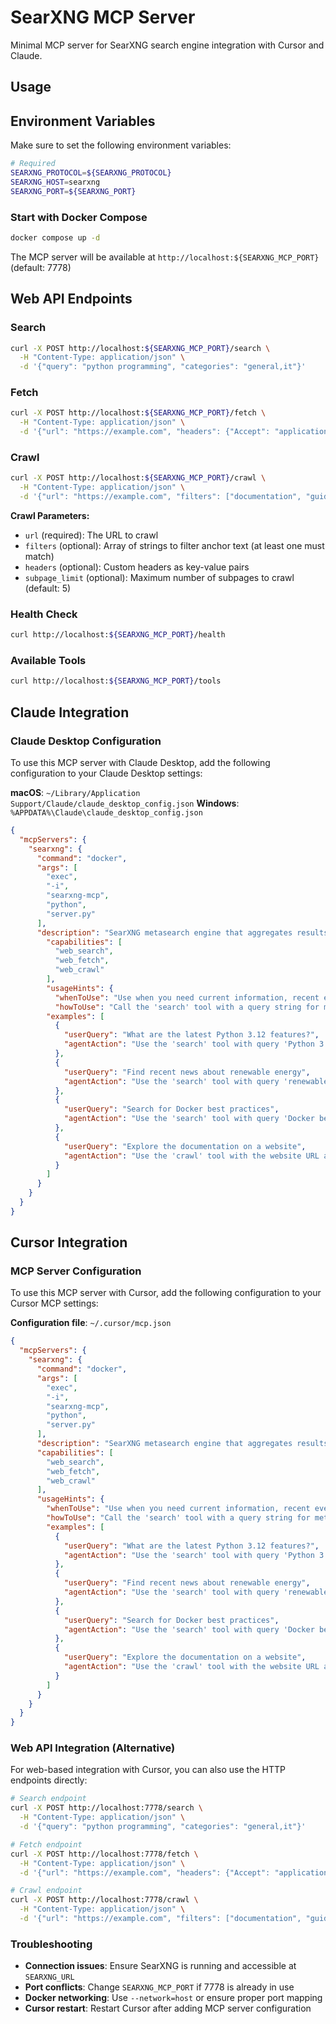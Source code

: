 # SearXNG MCP Server

Minimal MCP server for SearXNG search engine integration with Cursor and Claude.

## Usage

## Environment Variables

Make sure to set the following environment variables:

```bash
# Required
SEARXNG_PROTOCOL=${SEARXNG_PROTOCOL}
SEARXNG_HOST=searxng
SEARXNG_PORT=${SEARXNG_PORT}
```

### Start with Docker Compose
```bash
docker compose up -d
```

The MCP server will be available at `http://localhost:${SEARXNG_MCP_PORT}` (default: 7778)

## Web API Endpoints

### Search
```bash
curl -X POST http://localhost:${SEARXNG_MCP_PORT}/search \
  -H "Content-Type: application/json" \
  -d '{"query": "python programming", "categories": "general,it"}'
```

### Fetch
```bash
curl -X POST http://localhost:${SEARXNG_MCP_PORT}/fetch \
  -H "Content-Type: application/json" \
  -d '{"url": "https://example.com", "headers": {"Accept": "application/json"}}'
```

### Crawl
```bash
curl -X POST http://localhost:${SEARXNG_MCP_PORT}/crawl \
  -H "Content-Type: application/json" \
  -d '{"url": "https://example.com", "filters": ["documentation", "guide"], "headers": {"Accept": "text/html"}, "subpage_limit": 5}'
```

**Crawl Parameters:**
- `url` (required): The URL to crawl
- `filters` (optional): Array of strings to filter anchor text (at least one must match)
- `headers` (optional): Custom headers as key-value pairs
- `subpage_limit` (optional): Maximum number of subpages to crawl (default: 5)

### Health Check
```bash
curl http://localhost:${SEARXNG_MCP_PORT}/health
```

### Available Tools
```bash
curl http://localhost:${SEARXNG_MCP_PORT}/tools
```

## Claude Integration

### Claude Desktop Configuration

To use this MCP server with Claude Desktop, add the following configuration to your Claude Desktop settings:

**macOS**: `~/Library/Application Support/Claude/claude_desktop_config.json`
**Windows**: `%APPDATA%\Claude\claude_desktop_config.json`

```json
{
  "mcpServers": {
    "searxng": {
      "command": "docker",
      "args": [
        "exec",
        "-i",
        "searxng-mcp",
        "python",
        "server.py"
      ],
      "description": "SearXNG metasearch engine that aggregates results from various search services",
        "capabilities": [
          "web_search",
          "web_fetch",
          "web_crawl"
        ],
        "usageHints": {
          "whenToUse": "Use when you need current information, recent events, web search results, or to fetch content from specific URLs that aren't in your training data",
          "howToUse": "Call the 'search' tool with a query string for metasearch, the 'fetch' tool with a URL to retrieve specific content, or the 'crawl' tool to explore a website and its related pages. Optionally specify categories (general,it,news,science,images) and language (default: en) for search, custom headers for fetch, or filters for crawl",
        "examples": [
          {
            "userQuery": "What are the latest Python 3.12 features?",
            "agentAction": "Use the 'search' tool with query 'Python 3.12 new features' and categories 'it'"
          },
          {
            "userQuery": "Find recent news about renewable energy",
            "agentAction": "Use the 'search' tool with query 'renewable energy news' and categories 'news'"
          },
          {
            "userQuery": "Search for Docker best practices",
            "agentAction": "Use the 'search' tool with query 'Docker best practices' and categories 'it'"
          },
          {
            "userQuery": "Explore the documentation on a website",
            "agentAction": "Use the 'crawl' tool with the website URL and filters like ['documentation', 'guide', 'tutorial']"
          }
        ]
      }
    }
  }
}
```

## Cursor Integration

### MCP Server Configuration

To use this MCP server with Cursor, add the following configuration to your Cursor MCP settings:

**Configuration file**: `~/.cursor/mcp.json`

```json
{
  "mcpServers": {
    "searxng": {
      "command": "docker",
      "args": [
        "exec",
        "-i",
        "searxng-mcp",
        "python",
        "server.py"
      ],
      "description": "SearXNG metasearch engine that aggregates results from various search services",
      "capabilities": [
        "web_search",
        "web_fetch",
        "web_crawl"
      ],
      "usageHints": {
        "whenToUse": "Use when you need current information, recent events, web search results, or to fetch content from specific URLs that aren't in your training data",
        "howToUse": "Call the 'search' tool with a query string for metasearch, the 'fetch' tool with a URL to retrieve specific content, or the 'crawl' tool to explore a website and its related pages. Optionally specify categories (general,it,news,science,images) and language (default: en) for search, custom headers for fetch, or filters for crawl",
        "examples": [
          {
            "userQuery": "What are the latest Python 3.12 features?",
            "agentAction": "Use the 'search' tool with query 'Python 3.12 new features' and categories 'it'"
          },
          {
            "userQuery": "Find recent news about renewable energy",
            "agentAction": "Use the 'search' tool with query 'renewable energy news' and categories 'news'"
          },
          {
            "userQuery": "Search for Docker best practices",
            "agentAction": "Use the 'search' tool with query 'Docker best practices' and categories 'it'"
          },
          {
            "userQuery": "Explore the documentation on a website",
            "agentAction": "Use the 'crawl' tool with the website URL and filters like ['documentation', 'guide', 'tutorial']"
          }
        ]
      }
    }
  }
}
```

### Web API Integration (Alternative)

For web-based integration with Cursor, you can also use the HTTP endpoints directly:

```bash
# Search endpoint
curl -X POST http://localhost:7778/search \
  -H "Content-Type: application/json" \
  -d '{"query": "python programming", "categories": "general,it"}'

# Fetch endpoint  
curl -X POST http://localhost:7778/fetch \
  -H "Content-Type: application/json" \
  -d '{"url": "https://example.com", "headers": {"Accept": "application/json"}}'

# Crawl endpoint
curl -X POST http://localhost:7778/crawl \
  -H "Content-Type: application/json" \
  -d '{"url": "https://example.com", "filters": ["documentation", "guide"], "headers": {"Accept": "text/html"}, "subpage_limit": 5}'
```


### Troubleshooting

- **Connection issues**: Ensure SearXNG is running and accessible at `SEARXNG_URL`
- **Port conflicts**: Change `SEARXNG_MCP_PORT` if 7778 is already in use
- **Docker networking**: Use `--network=host` or ensure proper port mapping
- **Cursor restart**: Restart Cursor after adding MCP server configuration

